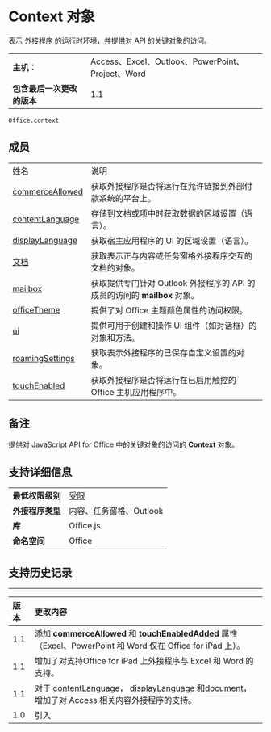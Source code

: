 
# Context 对象
表示 外接程序 的运行时环境，并提供对 API 的关键对象的访问。

|||
|:-----|:-----|
|**主机：**|Access、Excel、Outlook、PowerPoint、Project、Word|
|**包含最后一次更改的版本**|1.1|

```
Office.context
```


## 成员

|||
|:-----|:-----|
|姓名|说明|
|[commerceAllowed](../../reference/shared/office.context.commerceallowed.md)|获取外接程序是否将运行在允许链接到外部付款系统的平台上。|
|[contentLanguage](../../reference/shared/office.context.contentlanguage.md)|存储到文档或项中时获取数据的区域设置（语言）。|
|[displayLanguage](../../reference/shared/office.context.displaylanguage.md)|获取宿主应用程序的 UI 的区域设置（语言）。|
|[文档](../../reference/shared/office.context.document.md)|获取表示正与内容或任务窗格外接程序交互的文档的对象。|
|[mailbox](../../reference/shared/office.context.mailbox.md)|获取提供专门针对 Outlook 外接程序的 API 的成员的访问的  **mailbox** 对象。|
|[officeTheme](../../reference/shared/office.context.officetheme.md)|提供了对 Office 主题颜色属性的访问权限。|
|[ui](../../reference/shared/officeui)|提供可用于创建和操作 UI 组件（如对话框）的对象和方法。|
|[roamingSettings](../../reference/shared/office.context.roamingsettings.md)|获取表示外接程序的已保存自定义设置的对象。|
|[touchEnabled](../../reference/shared/office.context.touchenabled.md)|获取外接程序是否将运行在已启用触控的 Office 主机应用程序中。|

## 备注

提供对 JavaScript API for Office 中的关键对象的访问的  **Context** 对象。


## 支持详细信息



|||
|:-----|:-----|
|**最低权限级别**|[受限](../../docs/develop/requesting-permissions-for-api-use-in-content-and-task-pane-add-ins.md)|
|**外接程序类型**|内容、任务窗格、Outlook|
|**库**|Office.js|
|**命名空间**|Office|

## 支持历史记录



****


|**版本**|**更改内容**|
|:-----|:-----|
|1.1|添加  **commerceAllowed** 和 **touchEnabledAdded** 属性（Excel、PowerPoint 和 Word 仅在 Office for iPad 上）。|
|1.1|增加了对支持Office for iPad 上外接程序与 Excel 和 Word 的支持。|
|1.1|对于 [contentLanguage](../../reference/shared/office.context.contentlanguage.md)， [displayLanguage](../../reference/shared/office.context.displaylanguage.md) 和[document](../../reference/shared/office.context.document.md)，增加了对 Access 相关内容外接程序的支持。|
|1.0|引入|
